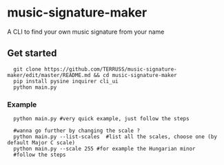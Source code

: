 # music-signature-maker
A CLI to find your own music signature from your name

## Get started
```
  git clone https://github.com/TERRUSS/music-signature-maker/edit/master/README.md && cd music-signature-maker
  pip install pysine inquirer cli_ui
  python main.py
```

### Example
```
  python main.py #very quick example, just follow the steps
  
  #wanna go further by changing the scale ?
  python main.py --list-scales  #list all the scales, choose one (by default Major C scale)
  python main.py --scale 255 #for example the Hungarian minor
  #follow the steps
```
